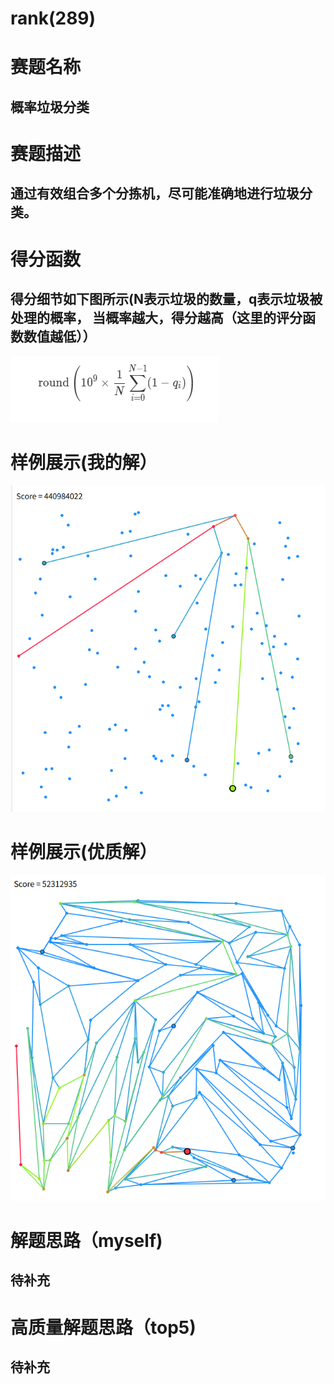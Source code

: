 # rank(289)
# 赛题名称
## 概率垃圾分类
# 赛题描述
## 通过有效组合多个分拣机，尽可能准确地进行垃圾分类。
# 得分函数
## 得分细节如下图所示(N表示垃圾的数量，q表示垃圾被处理的概率， 当概率越大，得分越高（这里的评分函数数值越低））
![得分细节](./score.png)
# 样例展示(我的解）
![样例展示](./p1.png)
# 样例展示(优质解）
![样例展示](./p2.png)
# 解题思路（myself)
## 待补充
# 高质量解题思路（top5)
## 待补充

